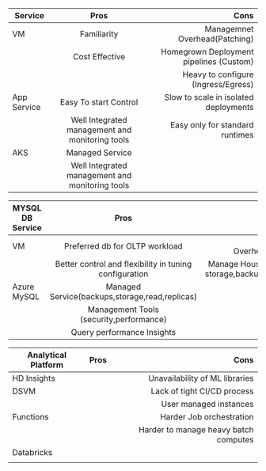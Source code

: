 | Service        | Pros           | Cons  |
| --------------- |:------------------:| -----:|
| VM               | Familiarity                                      | Managemnet Overhead(Patching)              |
|                  | Cost Effective                                   | Homegrown Deployment pipelines (Custom)    |
|                  |                                                  | Heavy to configure (Ingress/Egress)        |
| App Service      | Easy To start Control                            | Slow to scale in isolated deployments      |
|                  | Well Integrated management and monitoring tools  | Easy only for standard runtimes            |
| AKS              | Managed Service                                  |                                            |
|                  | Well Integrated management and monitoring tools  |                                            |



| MYSQL DB Service        | Pros           | Cons  |
| --------------- |:------------------:| -----:|
| VM          | Preferred db for OLTP workload                            | Managemnet Overhead(Patching)                          |
|             | Better control and flexibility in tuning configuration    |  Manage Housekeeping like storage,backups,georeplica   |
| Azure MySQL | Managed Service(backups,storage,read,replicas)            |                                                        |
|             | Management Tools (security,performance)                   |                                                        |
|             | Query performance Insights                                |                                                        |


| Analytical Platform        | Pros           | Cons  |
| --------------- |:------------------:| -----:|
| HD Insights      |  | Unavailability of ML libraries           |
| DSVM             |  | Lack of tight CI/CD process              |
|                  |  | User managed instances                   |
| Functions        |  | Harder Job orchestration                 |
|                  |  | Harder to manage heavy batch computes    |
| Databricks       |  |                                          |
|                  |  |                                          |
